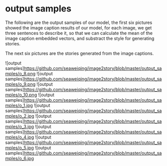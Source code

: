 # output samples

The following are the output samples of our model, the first six pictures showed the image caption results of our model, for each image, we get three sentences to describe it, so that we can calculate the mean of the image caption embedded vectors, and substract the style for generating stories.

The next six pictures are the stories generated from the image captions.

![output samples]https://github.com/seaweiqing/image2story/blob/master/output_samples/o_8.png
![output samples]https://github.com/seaweiqing/image2story/blob/master/output_samples/o_9.png
![output samples]https://github.com/seaweiqing/image2story/blob/master/output_samples/o_10.png
![output samples]https://github.com/seaweiqing/image2story/blob/master/output_samples/o_1.jpg
![output samples]https://github.com/seaweiqing/image2story/blob/master/output_samples/o_2.jpg
![output samples]https://github.com/seaweiqing/image2story/blob/master/output_samples/o_3.jpg
![output samples]https://github.com/seaweiqing/image2story/blob/master/output_samples/o_4.jpg
![output samples]https://github.com/seaweiqing/image2story/blob/master/output_samples/o_5.jpg
![output samples]https://github.com/seaweiqing/image2story/blob/master/output_samples/o_6.jpg
